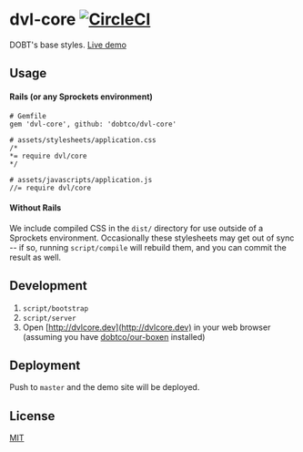 dvl-core [![CircleCI](https://circleci.com/gh/dobtco/dvl-core.svg?style=svg&circle-token=87144b68eadac365d9368f5c62e68d3dfcad14bb)](https://circleci.com/gh/dobtco/dvl-core)
====

DOBT's base styles. [Live demo](https://design.dobt.co/)

## Usage

#### Rails (or any Sprockets environment)

```
# Gemfile
gem 'dvl-core', github: 'dobtco/dvl-core'

# assets/stylesheets/application.css
/*
*= require dvl/core
*/

# assets/javascripts/application.js
//= require dvl/core
```

#### Without Rails

We include compiled CSS in the `dist/` directory for use outside of a Sprockets environment. Occasionally these stylesheets may get out of sync -- if so, running `script/compile` will rebuild them, and you can commit the result as well.

## Development

1. `script/bootstrap`
2. `script/server`
3. Open [http://dvlcore.dev](http://dvlcore.dev) in your web browser (assuming you have [dobtco/our-boxen](https://github.com/dobtco/our-boxen) installed)

## Deployment

Push to `master` and the demo site will be deployed.

## License

[MIT](http://dobtco.mit-license.org/)
